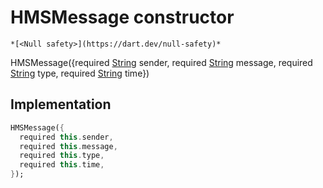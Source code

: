 


# HMSMessage constructor




    *[<Null safety>](https://dart.dev/null-safety)*



HMSMessage({required [String](https://api.flutter.dev/flutter/dart-core/String-class.html) sender, required [String](https://api.flutter.dev/flutter/dart-core/String-class.html) message, required [String](https://api.flutter.dev/flutter/dart-core/String-class.html) type, required [String](https://api.flutter.dev/flutter/dart-core/String-class.html) time})





## Implementation

```dart
HMSMessage({
  required this.sender,
  required this.message,
  required this.type,
  required this.time,
});
```







